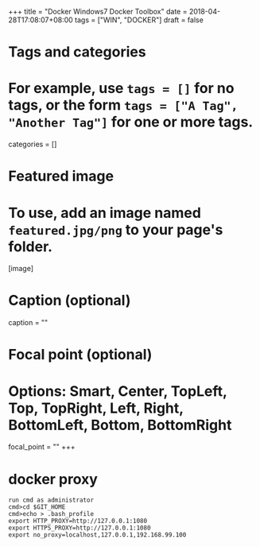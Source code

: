 +++
title = "Docker Windows7 Docker Toolbox"
date = 2018-04-28T17:08:07+08:00
tags = ["WIN", "DOCKER"]
draft = false

# Tags and categories
# For example, use `tags = []` for no tags, or the form `tags = ["A Tag", "Another Tag"]` for one or more tags.

categories = []

# Featured image
# To use, add an image named `featured.jpg/png` to your page's folder. 
[image]
  # Caption (optional)
  caption = ""

  # Focal point (optional)
  # Options: Smart, Center, TopLeft, Top, TopRight, Left, Right, BottomLeft, Bottom, BottomRight
  focal_point = ""
+++


# docker proxy

```
run cmd as administrator
cmd>cd $GIT_HOME
cmd>echo > .bash_profile
export HTTP_PROXY=http://127.0.0.1:1080
export HTTPS_PROXY=http://127.0.0.1:1080
export no_proxy=localhost,127.0.0.1,192.168.99.100
```